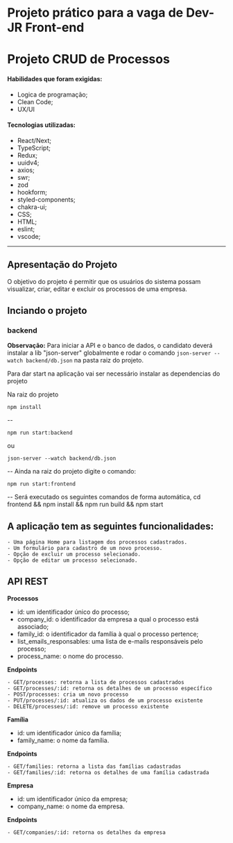 # Projeto prático para a vaga de Dev-JR Front-end

# Projeto CRUD de Processos

#### Habilidades que foram exigidas:

  - Logica de programação;
  - Clean Code;
  - UX/UI

#### Tecnologias utilizadas:

  - React/Next;
  - TypeScript;
  - Redux;
  - uuidv4;
  - axios;
  - swr;
  - zod
  - hookform;
  - styled-components;
  - chakra-ui;
  - CSS;
  - HTML;
  - eslint;
  - vscode;

---

## Apresentação do Projeto

O objetivo do projeto é permitir que os usuários do sistema possam visualizar, criar, editar e excluir os processos de uma empresa.


## Inciando o projeto

### backend

**Observação:** Para iniciar a API e o banco de dados, o candidato deverá instalar a lib "json-server" globalmente e rodar o comando `json-server --watch backend/db.json` na pasta raiz do projeto. 


Para dar start na aplicação vai ser necessário instalar as dependencias do projeto

Na raiz do projeto

    npm install

--

    npm run start:backend

ou 

    json-server --watch backend/db.json
    
--
Ainda na raiz do projeto digite o comando:

    npm run start:frontend
   
--
Será executado os seguintes comandos de forma automática, cd frontend && npm install && npm run build && npm start

## A aplicação tem as seguintes funcionalidades:

    - Uma página Home para listagem dos processos cadastrados.
    - Um formulário para cadastro de um novo processo.
    - Opção de excluir um processo selecionado.
    - Opção de editar um processo selecionado.


## API REST

**Processos**

- id: um identificador único do processo;
- company_id: o identificador da empresa a qual o processo está associado;
- family_id: o identificador da família à qual o processo pertence;
- list_emails_responsables: uma lista de e-mails responsáveis pelo processo;
- process_name: o nome do processo.

**Endpoints**

    - GET/processes: retorna a lista de processos cadastrados
    - GET/processes/:id: retorna os detalhes de um processo específico
    - POST/processes: cria um novo processo
    - PUT/processes/:id: atualiza os dados de um processo existente
    - DELETE/processes/:id: remove um processo existente

**Família**

- id: um identificador único da família;
- family_name: o nome da família.

**Endpoints**

    - GET/families: retorna a lista das famílias cadastradas
    - GET/families/:id: retorna os detalhes de uma família cadastrada

**Empresa**

- id: um identificador único da empresa;
- company_name: o nome da empresa.

**Endpoints**

    - GET/companies/:id: retorna os detalhes da empresa


